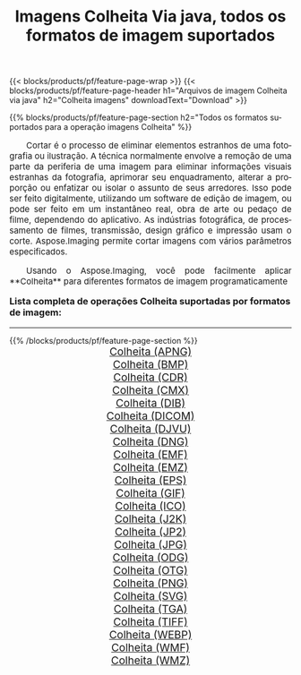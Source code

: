 ﻿---
title: Imagens Colheita Via java, todos os formatos de imagem suportados 
weight: 3920
url: /pt/java/crop/ 
lang: pt
langdirlevel: 2
locales: zh-hans,ja,it,ru,de,es,fr,nl,id,lt,pl,pt,vi,tr,ko,zh-hant,ar,hi,th,sv,cs,uk,he
description: Usando Aspose.Imaging, você pode facilmente imagens Colheita Via java
---

{{< blocks/products/pf/feature-page-wrap >}}
{{< blocks/products/pf/feature-page-header h1="Arquivos de imagem Colheita via java" h2="Colheita imagens" downloadText="Download" >}}


{{% blocks/products/pf/feature-page-section  h2="Todos os formatos suportados para a operação imagens Colheita" %}}
<p align="justify" style="text-indent:2em;font-size:15px;">
Cortar é o processo de eliminar elementos estranhos de uma fotografia ou ilustração. A técnica normalmente envolve a remoção de uma parte da periferia de uma imagem para eliminar informações visuais estranhas da fotografia, aprimorar seu enquadramento, alterar a proporção ou enfatizar ou isolar o assunto de seus arredores. Isso pode ser feito digitalmente, utilizando um software de edição de imagem, ou pode ser feito em um instantâneo real, obra de arte ou pedaço de filme, dependendo do aplicativo. As indústrias fotográfica, de processamento de filmes, transmissão, design gráfico e impressão usam o corte. Aspose.Imaging permite cortar imagens com vários parâmetros especificados.
</p>
<p align="justify" style="text-indent:2em;font-size:15px;">
Usando o Aspose.Imaging, você pode facilmente aplicar **Colheita** para diferentes formatos de imagem programaticamente
</p>
<h3 style="margin-top:16px;">
Lista completa de operações Colheita suportadas por formatos de imagem:
</h3>
<hr/>
{{% /blocks/products/pf/feature-page-section %}}
<div class="container-fluid productfamilypage bg-gray">
    <div class="convertypes bg-gray agp-content section">
        <div class="container">
		<div class="row other-converters" style="gap: 10px;font-size: 19px;text-align:center;">
		    <div class='col-md-3 other-converter remove-lp remove-rp'><a href="/imaging/pt/java/crop/apng/" style="padding:15px;">Colheita (APNG)</a></div><div class='col-md-3 other-converter remove-lp remove-rp'><a href="/imaging/pt/java/crop/bmp/" style="padding:15px;">Colheita (BMP)</a></div><div class='col-md-3 other-converter remove-lp remove-rp'><a href="/imaging/pt/java/crop/cdr/" style="padding:15px;">Colheita (CDR)</a></div><div class='col-md-3 other-converter remove-lp remove-rp'><a href="/imaging/pt/java/crop/cmx/" style="padding:15px;">Colheita (CMX)</a></div><div class='col-md-3 other-converter remove-lp remove-rp'><a href="/imaging/pt/java/crop/dib/" style="padding:15px;">Colheita (DIB)</a></div><div class='col-md-3 other-converter remove-lp remove-rp'><a href="/imaging/pt/java/crop/dicom/" style="padding:15px;">Colheita (DICOM)</a></div><div class='col-md-3 other-converter remove-lp remove-rp'><a href="/imaging/pt/java/crop/djvu/" style="padding:15px;">Colheita (DJVU)</a></div><div class='col-md-3 other-converter remove-lp remove-rp'><a href="/imaging/pt/java/crop/dng/" style="padding:15px;">Colheita (DNG)</a></div><div class='col-md-3 other-converter remove-lp remove-rp'><a href="/imaging/pt/java/crop/emf/" style="padding:15px;">Colheita (EMF)</a></div><div class='col-md-3 other-converter remove-lp remove-rp'><a href="/imaging/pt/java/crop/emz/" style="padding:15px;">Colheita (EMZ)</a></div><div class='col-md-3 other-converter remove-lp remove-rp'><a href="/imaging/pt/java/crop/eps/" style="padding:15px;">Colheita (EPS)</a></div><div class='col-md-3 other-converter remove-lp remove-rp'><a href="/imaging/pt/java/crop/gif/" style="padding:15px;">Colheita (GIF)</a></div><div class='col-md-3 other-converter remove-lp remove-rp'><a href="/imaging/pt/java/crop/ico/" style="padding:15px;">Colheita (ICO)</a></div><div class='col-md-3 other-converter remove-lp remove-rp'><a href="/imaging/pt/java/crop/j2k/" style="padding:15px;">Colheita (J2K)</a></div><div class='col-md-3 other-converter remove-lp remove-rp'><a href="/imaging/pt/java/crop/jp2/" style="padding:15px;">Colheita (JP2)</a></div><div class='col-md-3 other-converter remove-lp remove-rp'><a href="/imaging/pt/java/crop/jpg/" style="padding:15px;">Colheita (JPG)</a></div><div class='col-md-3 other-converter remove-lp remove-rp'><a href="/imaging/pt/java/crop/odg/" style="padding:15px;">Colheita (ODG)</a></div><div class='col-md-3 other-converter remove-lp remove-rp'><a href="/imaging/pt/java/crop/otg/" style="padding:15px;">Colheita (OTG)</a></div><div class='col-md-3 other-converter remove-lp remove-rp'><a href="/imaging/pt/java/crop/png/" style="padding:15px;">Colheita (PNG)</a></div><div class='col-md-3 other-converter remove-lp remove-rp'><a href="/imaging/pt/java/crop/svg/" style="padding:15px;">Colheita (SVG)</a></div><div class='col-md-3 other-converter remove-lp remove-rp'><a href="/imaging/pt/java/crop/tga/" style="padding:15px;">Colheita (TGA)</a></div><div class='col-md-3 other-converter remove-lp remove-rp'><a href="/imaging/pt/java/crop/tiff/" style="padding:15px;">Colheita (TIFF)</a></div><div class='col-md-3 other-converter remove-lp remove-rp'><a href="/imaging/pt/java/crop/webp/" style="padding:15px;">Colheita (WEBP)</a></div><div class='col-md-3 other-converter remove-lp remove-rp'><a href="/imaging/pt/java/crop/wmf/" style="padding:15px;">Colheita (WMF)</a></div><div class='col-md-3 other-converter remove-lp remove-rp'><a href="/imaging/pt/java/crop/wmz/" style="padding:15px;">Colheita (WMZ)</a></div>
                </div>
        </div>
    </div>
</div>
<br/>

